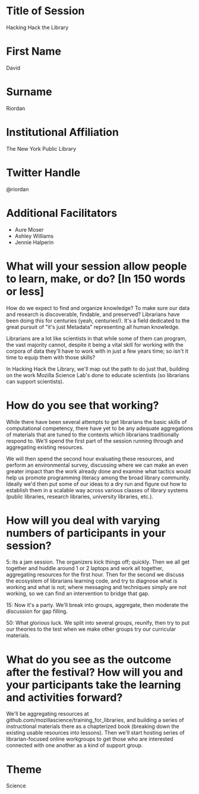 # Title of Session
Hacking Hack the Library

# First Name
David

# Surname
Riordan

# Institutional Affiliation
The New York Public Library

# Twitter Handle
@riordan

# Additional Facilitators
* Aure Moser
* Ashley Williams
* Jennie Halperin


# What will your session allow people to learn, make, or do? [In 150 words or less]
How do we expect to find and organize knowledge? To make sure our data and research is discoverable, findable, and preserved? Librarians have been doing this for centuries (yeah, centuries!). It's a field dedicated to the great pursuit of "it's just Metadata" representing all human knowledge.

Librarians are a lot like scientists in that while some of them can program, the vast majority cannot, despite it being a vital skill for working with the corpora of data they'll have to work with in just a few years time; so isn't it time to equip them with those skills?

In Hacking Hack the Library, we'll map out the path to do just that, building on the work Mozilla Science Lab's done to educate scientists (so librarians can support scientists).

 
# How do you see that working?
While there have been several attempts to get librarians the basic skills of computational competency, there have yet to be any adequate aggregations of materials that are tuned to the contexts which librarians traditionally respond to. We'll spend the first part of the session running through and aggregating existing resources.

We will then spend the second hour evaluating these resources, and perform an environmental survey, discussing where we can make an even greater impact than the work already done and examine what tactics would help us promote programming literacy among the broad library community. Ideally we'd then put some of our ideas to a dry run and figure out how to establish them in a scalable way across various classes of library systems (public libraries, research libraries, university libraries, etc.).

# How will you deal with varying numbers of participants in your session?
5: its a jam session. The organizers kick things off; quickly. Then we all get together and huddle around 1 or 2 laptops and work all together, aggregating resources for the first hour. Then for the second we discuss the ecosystem of librarians learning code, and try to diagnose what is working and what is not; where messaging and techniques simply are not working, so we can find an intervention to bridge that gap.

15: Now it's a party. We'll break into groups, aggregate, then moderate the discussion for gap filling. 

50: What glorious luck. We split into several groups, reunify, then try to put our theories to the test when we make other groups try our curricular materials. 

# What do you see as the outcome after the festival? How will you and your participants take the learning and activities forward?
We'll be aggregating resources at github.com/mozillascience/training_for_libraries, and building a series of instructional materials there as a chapterized book (breaking down the existing usable resources into lessons). Then we'll start hosting series of librarian-focused online workgroups to get those who are interested connected with one another as a kind of support group.

# Theme
Science
